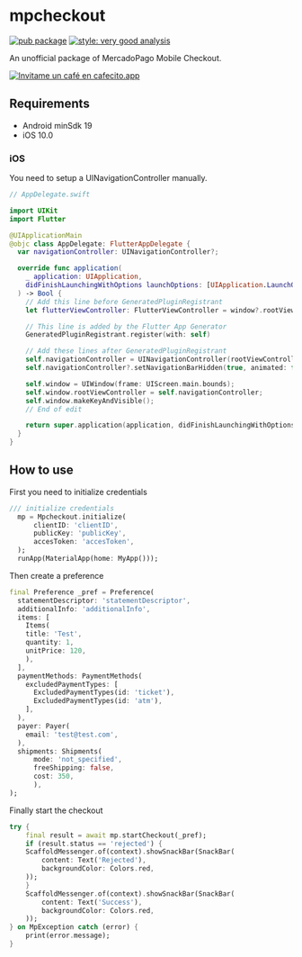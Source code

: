 # mpcheckout
[![pub package](https://img.shields.io/pub/v/mpcheckout.svg)](https://pub.dev/packages/mpcheckout)
[![style: very good analysis](https://img.shields.io/badge/style-very_good_analysis-B22C89.svg)](https://pub.dev/packages/very_good_analysis)

An unofficial package of MercadoPago Mobile Checkout.

<a href='https://cafecito.app/ggauto' rel='noopener' target='_blank'><img srcset='https://cdn.cafecito.app/imgs/buttons/button_5.png 1x, https://cdn.cafecito.app/imgs/buttons/button_5_2x.png 2x, https://cdn.cafecito.app/imgs/buttons/button_5_3.75x.png 3.75x' src='https://cdn.cafecito.app/imgs/buttons/button_5.png' alt='Invitame un café en cafecito.app' /></a>

## Requirements

- Android minSdk 19
- iOS 10.0

### iOS

You need to setup a UINavigationController manually.

```swift
// AppDelegate.swift

import UIKit
import Flutter

@UIApplicationMain
@objc class AppDelegate: FlutterAppDelegate {
  var navigationController: UINavigationController?;

  override func application(
    _ application: UIApplication,
    didFinishLaunchingWithOptions launchOptions: [UIApplication.LaunchOptionsKey: Any]?
  ) -> Bool {
    // Add this line before GeneratedPluginRegistrant
    let flutterViewController: FlutterViewController = window?.rootViewController as! FlutterViewController

    // This line is added by the Flutter App Generator
    GeneratedPluginRegistrant.register(with: self)

    // Add these lines after GeneratedPluginRegistrant
    self.navigationController = UINavigationController(rootViewController: flutterViewController);
    self.navigationController?.setNavigationBarHidden(true, animated: false);

    self.window = UIWindow(frame: UIScreen.main.bounds);
    self.window.rootViewController = self.navigationController;
    self.window.makeKeyAndVisible();
    // End of edit

    return super.application(application, didFinishLaunchingWithOptions: launchOptions)
  }
}
```
## How to use

First you need to initialize credentials

```dart
/// initialize credentials
  mp = Mpcheckout.initialize(
      clientID: 'clientID', 
      publicKey: 'publicKey', 
      accesToken: 'accesToken',
  );
  runApp(MaterialApp(home: MyApp()));
```

Then create a preference
```dart
final Preference _pref = Preference(
  statementDescriptor: 'statementDescriptor',
  additionalInfo: 'additionalInfo',
  items: [
    Items(
    title: 'Test',
    quantity: 1, 
    unitPrice: 120,
    ),
  ],
  paymentMethods: PaymentMethods(
    excludedPaymentTypes: [
      ExcludedPaymentTypes(id: 'ticket'),
      ExcludedPaymentTypes(id: 'atm'),
    ],
  ),
  payer: Payer(
    email: 'test@test.com',
  ),
  shipments: Shipments(
      mode: 'not_specified', 
      freeShipping: false, 
      cost: 350,
      ),
);
```

Finally start the checkout
```dart
try {
    final result = await mp.startCheckout(_pref);
    if (result.status == 'rejected') {
    ScaffoldMessenger.of(context).showSnackBar(SnackBar(
        content: Text('Rejected'),
        backgroundColor: Colors.red,
    ));
    }
    ScaffoldMessenger.of(context).showSnackBar(SnackBar(
        content: Text('Success'),
        backgroundColor: Colors.red,
    ));
} on MpException catch (error) {
    print(error.message);
}
```

